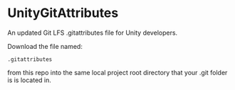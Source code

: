 # UnityGitAttributes
An updated Git LFS .gitattributes file for Unity developers.

Download the file named:

``` .gitattributes ```

from this repo into the same local project root directory that your .git folder is is located in.
